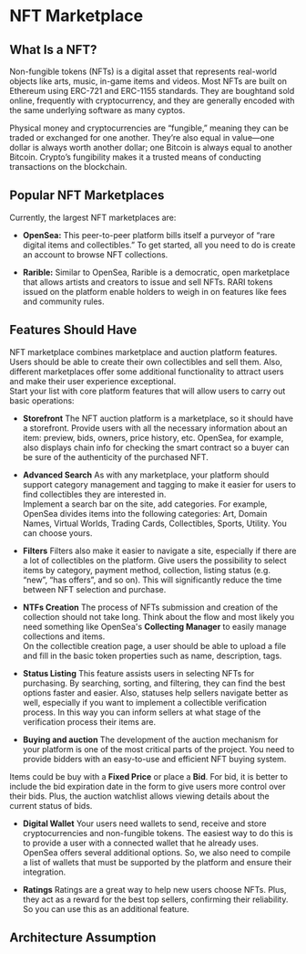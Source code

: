 # NFT Marketplace

## What Is a NFT?
Non-fungible tokens (NFTs) is a digital asset that represents real-world objects like arts, music, in-game items and videos. Most NFTs are built on Ethereum using ERC-721 and ERC-1155 standards. They are boughtand sold online, frequently with cryptocurrency, and they are generally encoded with the same underlying software as many cyptos.

Physical money and cryptocurrencies are “fungible,” meaning they can be traded or exchanged for one another. They’re also equal in value—one dollar is always worth another dollar; one Bitcoin is always equal to another Bitcoin. Crypto’s fungibility makes it a trusted means of conducting transactions on the blockchain.

## Popular NFT Marketplaces

Currently, the largest NFT marketplaces are:

- **OpenSea:** This peer-to-peer platform bills itself a purveyor of “rare digital items and collectibles.” To get started, all you need to do is create an account to browse NFT collections.

- **Rarible:** Similar to OpenSea, Rarible is a democratic, open marketplace that allows artists and creators to issue and sell NFTs. RARI tokens issued on the platform enable holders to weigh in on features like fees and community rules.

## Features Should Have

NFT marketplace combines marketplace and auction platform features. Users should be able to create their own collectibles and sell them. Also, different marketplaces offer some additional functionality to attract users and make their user experience exceptional.</br>
Start your list with core platform features that will allow users to carry out basic operations:

- **Storefront**
The NFT auction platform is a marketplace, so it should have a storefront. Provide users with all the necessary information about an item: preview, bids, owners, price history, etc. OpenSea, for example, also displays chain info for checking the smart contract so a buyer can be sure of the authenticity of the purchased NFT.

- **Advanced Search**
As with any marketplace, your platform should support category management and tagging to make it easier for users to find collectibles they are interested in.</br>
Implement a search bar on the site, add categories. For example, OpenSea divides items into the following categories: Art, Domain Names, Virtual Worlds, Trading Cards, Collectibles, Sports, Utility. You can choose yours.

- **Filters**
Filters also make it easier to navigate a site, especially if there are a lot of collectibles on the platform. Give users the possibility to select items by category, payment method, collection, listing status (e.g. “new”, “has offers”, and so on). This will significantly reduce the time between NFT selection and purchase.

- **NTFs Creation**
The process of NFTs submission and creation of the collection should not take long. Think about the flow and most likely you need something like OpenSea's **Collecting Manager** to easily manage collections and items.</br>
On the collectible creation page, a user should be able to upload a file and fill in the basic token properties such as name, description, tags.

- **Status Listing**
This feature assists users in selecting NFTs for purchasing. By searching, sorting, and filtering, they can find the best options faster and easier. Also, statuses help sellers navigate better as well, especially if you want to implement a collectible verification process. In this way you can inform sellers at what stage of the verification process their items are.

- **Buying and auction**
The development of the auction mechanism for your platform is one of the most critical parts of the project. You need to provide bidders with an easy-to-use and efficient NFT buying system.</br>

Items could be buy with a **Fixed Price** or place a **Bid**.
For bid, it is better to include the bid expiration date in the form to give users more control over their bids. Plus, the auction watchlist allows viewing details about the current status of bids.

- **Digital Wallet**
Your users need wallets to send, receive and store cryptocurrencies and non-fungible tokens. The easiest way to do this is to provide a user with a connected wallet that he already uses.</br>
OpenSea offers several additional options. So, we also need to compile a list of wallets that must be supported by the platform and ensure their integration.

- **Ratings**
Ratings are a great way to help new users choose NFTs. Plus, they act as a reward for the best top sellers, confirming their reliability. So you can use this as an additional feature.

## Architecture Assumption

